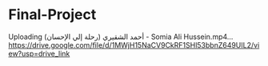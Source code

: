 # Final-Project
Uploading أحمد الشقيري (رحلة إلي الإحسان) - Somia Ali Hussein.mp4…
https://drive.google.com/file/d/1MWjH15NaCV9CkRF1SHl53bbnZ649UIL2/view?usp=drive_link
